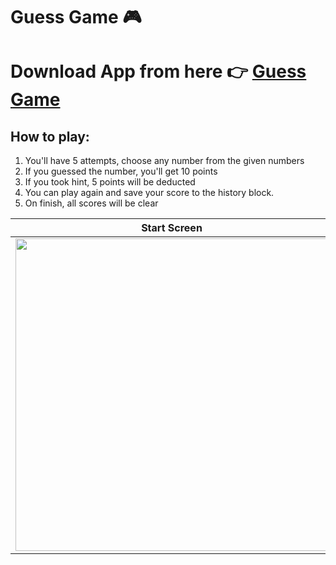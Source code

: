﻿# Guess Game 🎮
 # Download App from here 👉 [Guess Game](https://drive.google.com/file/d/10Yr-A7LarD0z47qSxY599h9g9QsrIKnJ/view?usp=sharing)
 ## How to play: 
 1. You'll have 5 attempts, choose any number from the given numbers
 2. If you guessed the number, you'll get 10 points
 3. If you took hint, 5 points will be deducted 
 4. You can play again and save your score to the history block.
 5. On finish, all scores will be clear

Start Screen          | Playing Board  | Finish Screen
:-------------------------:|:-------------------------:|:-------------------------:
<img height = "500px" src="https://github.com/cuiisb/assignment-2---guess-a-number-game-indiedanish/blob/main/1.jpeg" /> | <img height = "500px" src="https://github.com/cuiisb/assignment-2---guess-a-number-game-indiedanish/blob/main/2.jpeg" /> | <img height = "500px" src="https://github.com/cuiisb/assignment-2---guess-a-number-game-indiedanish/blob/main/3.jpeg" />




